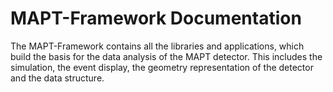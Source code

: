 # MAPT-Framework Documentation 
The MAPT-Framework contains all the libraries and applications, which build the basis for the data analysis of the MAPT detector.
This includes the simulation, the event display, the geometry representation of the detector and the data structure.
